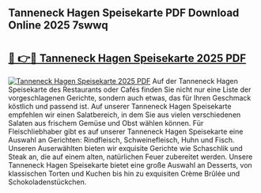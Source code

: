## Tanneneck Hagen Speisekarte PDF Download Online 2025 7swwq

# <h2><a href="http://gca69pq.nevu.top/?p=Tanneneck+Hagen+Speisekarte">🔗 👉🔴 Tanneneck Hagen Speisekarte 2025 PDF</a></h2>

[![Tanneneck Hagen Speisekarte 2025 PDF](https://i.imgur.com/dBaPXMq.png)](http://gca69pq.nevu.top/?p=Tanneneck+Hagen+Speisekarte)
Auf der Tanneneck Hagen Speisekarte des Restaurants oder Cafés finden Sie nicht nur eine Liste der vorgeschlagenen Gerichte, sondern auch etwas, das für Ihren Geschmack köstlich und passend ist. Auf unserer Tanneneck Hagen Speisekarte empfehlen wir einen Salatbereich, in dem Sie aus vielen verschiedenen Salaten aus frischem Gemüse und Obst wählen können. Für Fleischliebhaber gibt es auf unserer Tanneneck Hagen Speisekarte eine Auswahl an Gerichten: Rindfleisch, Schweinefleisch, Huhn und Fisch. Unseren Auserwählten bieten wir exquisite Gerichte wie Schaschlik und Steak an, die auf einem alten, natürlichen Feuer zubereitet werden. Unsere Tanneneck Hagen Speisekarte bietet eine große Auswahl an Desserts, von klassischen Torten und Kuchen bis hin zu exquisiten Crème Brûlée und Schokoladenstückchen.
